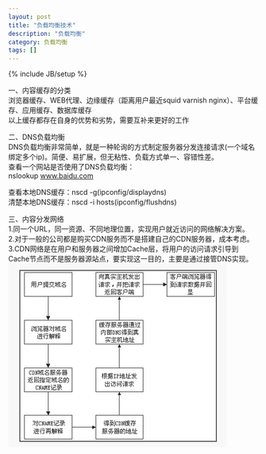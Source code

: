 ```yaml
---
layout: post
title: "负载均衡技术"
description: "负载均衡"
category: 负载均衡
tags: []
---
```

{% include JB/setup %}

一、内容缓存的分类  
浏览器缓存、WEB代理、边缘缓存（距离用户最近squid varnish nginx）、平台缓存、应用缓存、数据库缓存  
以上缓存都存在自身的优势和劣势，需要互补来更好的工作  
  
二、DNS负载均衡  
DNS负载均衡非常简单，就是一种轮询的方式制定服务器分发连接请求(一个域名绑定多个ip)。简便、易扩展，但无粘性、负载方式单一、容错性差。  
查看一个网站是否使用了DNS负载均衡：  
nslookup www.baidu.com  

查看本地DNS缓存：nscd -g(ipconfig/displaydns)   
清楚本地DNS缓存：nscd -i hosts(ipconfig/flushdns)  
  
三、内容分发网络  
1.同一个URL，同一资源、不同地理位置，实现用户就近访问的网络解决方案。  
2.对于一般的公司都是购买CDN服务而不是搭建自己的CDN服务器，成本考虑。  
3.CDN网络是在用户和服务器之间增加Cache层，将用户的访问请求引导到Cache节点而不是服务器源站点，要实现这一目的，主要是通过接管DNS实现。  
![CDN原理图](/assets/pic/cdn.png "cdn")


